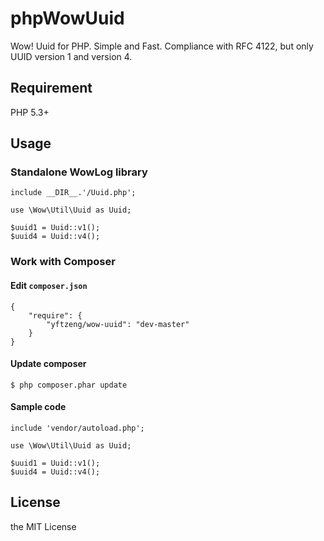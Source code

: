 # phpWowUuid

Wow! Uuid for PHP. Simple and Fast. Compliance with RFC 4122, but only UUID version 1 and version 4.

## Requirement

PHP 5.3+

## Usage

### Standalone WowLog library

```
include __DIR__.'/Uuid.php';

use \Wow\Util\Uuid as Uuid;

$uuid1 = Uuid::v1();
$uuid4 = Uuid::v4();
```

### Work with Composer

#### Edit `composer.json`

```
{
    "require": {
        "yftzeng/wow-uuid": "dev-master"
    }
}
```

#### Update composer

```
$ php composer.phar update
```

#### Sample code
```
include 'vendor/autoload.php';

use \Wow\Util\Uuid as Uuid;

$uuid1 = Uuid::v1();
$uuid4 = Uuid::v4();
```

## License

the MIT License
